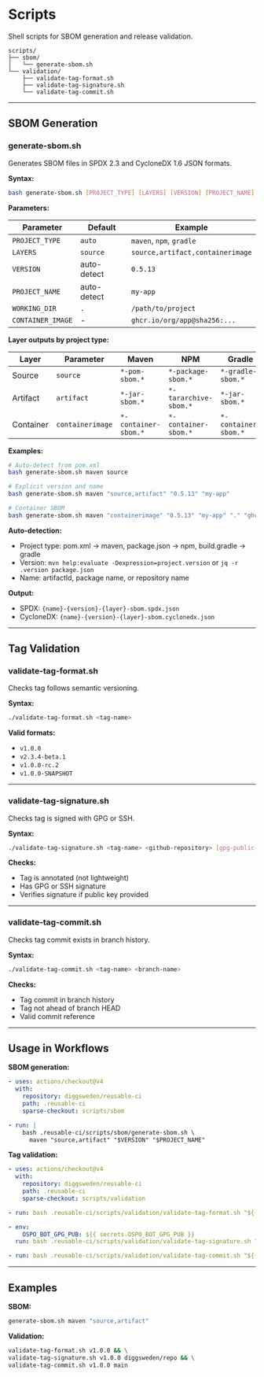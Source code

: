 <!--
SPDX-FileCopyrightText: 2025 The Reusable CI Authors

SPDX-License-Identifier: CC0-1.0
-->

# Scripts

Shell scripts for SBOM generation and release validation.

```text
scripts/
├── sbom/
│   └── generate-sbom.sh
└── validation/
    ├── validate-tag-format.sh
    ├── validate-tag-signature.sh
    └── validate-tag-commit.sh
```

---

## SBOM Generation

### generate-sbom.sh

Generates SBOM files in SPDX 2.3 and CycloneDX 1.6 JSON formats.

**Syntax:**

```bash
bash generate-sbom.sh [PROJECT_TYPE] [LAYERS] [VERSION] [PROJECT_NAME] [WORKING_DIR] [CONTAINER_IMAGE]
```

**Parameters:**

| Parameter | Default | Example |
|-----------|---------|---------|
| `PROJECT_TYPE` | `auto` | `maven`, `npm`, `gradle` |
| `LAYERS` | `source` | `source,artifact,containerimage` |
| `VERSION` | auto-detect | `0.5.13` |
| `PROJECT_NAME` | auto-detect | `my-app` |
| `WORKING_DIR` | `.` | `/path/to/project` |
| `CONTAINER_IMAGE` | - | `ghcr.io/org/app@sha256:...` |

**Layer outputs by project type:**

| Layer | Parameter | Maven | NPM | Gradle |
|-------|-----------|-------|-----|--------|
| Source | `source` | `*-pom-sbom.*` | `*-package-sbom.*` | `*-gradle-sbom.*` |
| Artifact | `artifact` | `*-jar-sbom.*` | `*-tararchive-sbom.*` | `*-jar-sbom.*` |
| Container | `containerimage` | `*-container-sbom.*` | `*-container-sbom.*` | `*-container-sbom.*` |

**Examples:**

```bash
# Auto-detect from pom.xml
bash generate-sbom.sh maven source

# Explicit version and name
bash generate-sbom.sh maven "source,artifact" "0.5.13" "my-app"

# Container SBOM
bash generate-sbom.sh maven "containerimage" "0.5.13" "my-app" "." "ghcr.io/org/app@sha256:..."
```

**Auto-detection:**

- Project type: pom.xml → maven, package.json → npm, build.gradle → gradle
- Version: `mvn help:evaluate -Dexpression=project.version` or `jq -r .version package.json`
- Name: artifactId, package name, or repository name

**Output:**

- SPDX: `{name}-{version}-{layer}-sbom.spdx.json`
- CycloneDX: `{name}-{version}-{layer}-sbom.cyclonedx.json`

---

## Tag Validation

### validate-tag-format.sh

Checks tag follows semantic versioning.

**Syntax:**

```bash
./validate-tag-format.sh <tag-name>
```

**Valid formats:**

- `v1.0.0`
- `v2.3.4-beta.1`
- `v1.0.0-rc.2`
- `v1.0.0-SNAPSHOT`

---

### validate-tag-signature.sh

Checks tag is signed with GPG or SSH.

**Syntax:**

```bash
./validate-tag-signature.sh <tag-name> <github-repository> [gpg-public-key]
```

**Checks:**

- Tag is annotated (not lightweight)
- Has GPG or SSH signature
- Verifies signature if public key provided

---

### validate-tag-commit.sh

Checks tag commit exists in branch history.

**Syntax:**

```bash
./validate-tag-commit.sh <tag-name> <branch-name>
```

**Checks:**

- Tag commit in branch history
- Tag not ahead of branch HEAD
- Valid commit reference

---

## Usage in Workflows

**SBOM generation:**

```yaml
- uses: actions/checkout@v4
  with:
    repository: diggsweden/reusable-ci
    path: .reusable-ci
    sparse-checkout: scripts/sbom

- run: |
    bash .reusable-ci/scripts/sbom/generate-sbom.sh \
      maven "source,artifact" "$VERSION" "$PROJECT_NAME"
```

**Tag validation:**

```yaml
- uses: actions/checkout@v4
  with:
    repository: diggsweden/reusable-ci
    path: .reusable-ci
    sparse-checkout: scripts/validation

- run: bash .reusable-ci/scripts/validation/validate-tag-format.sh "${{ github.ref_name }}"

- env:
    OSPO_BOT_GPG_PUB: ${{ secrets.OSPO_BOT_GPG_PUB }}
  run: bash .reusable-ci/scripts/validation/validate-tag-signature.sh "${{ github.ref_name }}" "${{ github.repository }}" "$OSPO_BOT_GPG_PUB"

- run: bash .reusable-ci/scripts/validation/validate-tag-commit.sh "${{ github.ref_name }}" "main"
```

---

## Examples

**SBOM:**

```bash
generate-sbom.sh maven "source,artifact"
```

**Validation:**

```bash
validate-tag-format.sh v1.0.0 && \
validate-tag-signature.sh v1.0.0 diggsweden/repo && \
validate-tag-commit.sh v1.0.0 main
```
